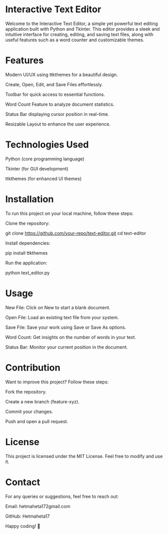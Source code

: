 # Interactive Text Editor

Welcome to the Interactive Text Editor, a simple yet powerful text editing application built with Python and Tkinter. This editor provides a sleek and intuitive interface for creating, editing, and saving text files, along with useful features such as a word counter and customizable themes.

# Features

Modern UI/UX using ttkthemes for a beautiful design.

Create, Open, Edit, and Save Files effortlessly.

Toolbar for quick access to essential functions.

Word Count Feature to analyze document statistics.

Status Bar displaying cursor position in real-time.

Resizable Layout to enhance the user experience.

# Technologies Used

Python (core programming language)

Tkinter (for GUI development)

ttkthemes (for enhanced UI themes)

# Installation

To run this project on your local machine, follow these steps:

Clone the repository:

git clone https://github.com/your-repo/text-editor.git
cd text-editor

Install dependencies:

pip install ttkthemes

Run the application:

python text_editor.py

# Usage

New File: Click on New to start a blank document.

Open File: Load an existing text file from your system.

Save File: Save your work using Save or Save As options.

Word Count: Get insights on the number of words in your text.

Status Bar: Monitor your current position in the document.

# Contribution

Want to improve this project? Follow these steps:

Fork the repository.

Create a new branch (feature-xyz).

Commit your changes.

Push and open a pull request.

# License

This project is licensed under the MIT License. Feel free to modify and use it.

# Contact

For any queries or suggestions, feel free to reach out:

Email: hetmaheta172gmail.com

GitHub: Hetmaheta17

Happy coding! 🎉

